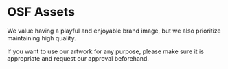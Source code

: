 # OSF Assets

We value having a playful and enjoyable brand image, but we also prioritize maintaining high quality. 

If you want to use our artwork for any purpose, please make sure it is appropriate and request our approval beforehand.
